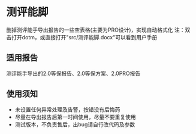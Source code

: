 # 测评能脚

删掉测评能手导出报告的一些空表格(主要为PRO设计)，实现自动格式化
注：双击打开dotm，或直接打开"src/测评能脚.docx"可以看到用户手册

## 适用报告

测评能手导出的2.0等保报告、2.0等保方案、2.0PRO报告

## 使用须知

- 未设置任何异常处理及告警，按错没有后悔药
- 尽量在导出报告后第一时间使用，尽量不要重复使用
- 测试版本，不负责售后，出bug请自行改代码及参数
